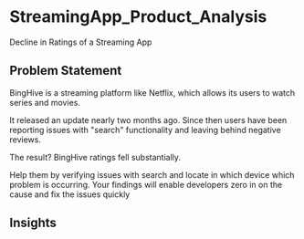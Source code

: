 # StreamingApp_Product_Analysis
Decline in Ratings of a Streaming App

## Problem Statement
BingHive is a streaming platform like Netflix, which allows its users to watch series and movies.

It released an update nearly two months ago. Since then users have been reporting issues with "search" functionality and leaving behind negative reviews.

The result? BingHive ratings fell substantially.

Help them by verifying issues with search and locate in which device which problem is occurring. Your findings will enable developers zero in on the cause and fix the issues quickly

## Insights
